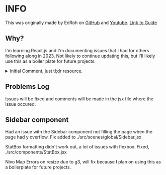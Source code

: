 # INFO

This was originally made by EdRoh on [GitHub](https://github.com/ed-roh) and
[Youtube](https://www.youtube.com/channel/UCMoEx7gz7IbJHv733yEi2aA).
[Link to Guide](https://www.youtube.com/watch?v=wYpCWwD1oz0)

## Why?

I'm learning React.js and I'm documenting issues that I had for others following
along in 2023. Not likely to continue updating this, but I'll likely use this as
a boiler plate for future projects.

<details>
<summary>Initial Comment, just tl;dr resource.</summary>
<p>If you have problems with flexbox centering your icons box in your Topbar, just add the marginLeft="auto" style to your Box element. Will push it to the right. </p>

<p>At 1:04:07, there's a skip that doesn't go back for some time. Just make sure that your index.js page is rendering the page with BrowserRouter instead of React.Strictmode, refer to his index.js file in github. Otherwise you'll get a blank page, with the browser console error: useRoutes() may be used only in the context of a Router component.</p>

<p>He also skips some more stuff, but he revisits for an explanation at 1:17:00. For a quick catch up I made a paste bin of what your sidebar return should be, when you get to this point so that you can follow along without confusion. https://pastebin.com/0iwqLghq</p>

<p>@fullcalendar/react and @fullcalendar/interaction not installing, I just added --force to the end of the request, got the error: export 'formatDate' (imported as 'formatDate') was not found in '@fullcalendar/react' I read documentation, and formatDate is now in "@fullcalendar/core" so import from there instead.</p>

<p>3:10:00 Nivo Line chart no longer supports left axis tickValues parameter. To reduce size in the dashboard I just disabled the axis left with: axisLeft={isDashboard ? undefined : { rest of axisLeft config This keeps the ticks but removes the labels, thought it would remove the ticks, but it does not.</p>

<p>For some reason ProgressCircle wouldn't render on the dashboard, it would render for the StatBox's but not under Campaign. This was my mistake because I added a % to the progress prop in ProgressCircle.jsx. iirc I was working by ear and I must have heard 75%? After removing, issue was resolved. Extremely strange because it would still render fine in the StatBox? Weird.</p>

<p>Lastly I made some changes to this and uploaded them to my GitHub. I'll list them here:</p>

</p>If the body of the page is too long and causes y axis overflow, the sidebar does not extend to the page height. I modified the sidebar.jsx component to address that. </p>

<p>On resize, the nivo map gives a ton of errors that have to do with g3, tbh not gonna mess with that, looks fine, not an in production project or anything. </p>

<p>Redid most of the formatting of the StatBox.jsx file, Just didn't come out how Ed had it. Maybe I made a mistake, or it was a browser issue. </p>
</details>

## Problems Log

<p>Issues will be fixed and comments will be made in the jsx file where the issue occured.</p>

## Sidebar component

<p>Had an issue with the Sidebar component not filling the page when the page had y overflow. Fix added to ./src/scenes/global/Sidebar.jsx</p>
<p>StatBox formatting didn't work out, a lot of issues with flexbox. Fixed, ./src/components/StatBox.jsx</p>
<p>Nivo Map Errors on resize due to g3, will fix because I plan on using this as a boilerplate for future projects.</p>
